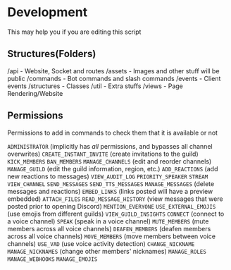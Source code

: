 # Development

This may help you if you are editing this script

## Structures(Folders)

/api - Website, Socket and routes
/assets - Images and other stuff will be public
/commands - Bot commands and slash commands
/events - Client events
/structures - Classes
/util - Extra stuffs
/views - Page Rendering/Website

## Permissions

Permissions to add in commands to check them that it is available or not

`ADMINISTRATOR` (implicitly has _all_ permissions, and bypasses all channel overwrites)
`CREATE_INSTANT_INVITE` (create invitations to the guild)
`KICK_MEMBERS`
`BAN_MEMBERS`
`MANAGE_CHANNELS` (edit and reorder channels)
`MANAGE_GUILD` (edit the guild information, region, etc.)
`ADD_REACTIONS` (add new reactions to messages)
`VIEW_AUDIT_LOG`
`PRIORITY_SPEAKER`
`STREAM`
`VIEW_CHANNEL`
`SEND_MESSAGES`
`SEND_TTS_MESSAGES`
`MANAGE_MESSAGES` (delete messages and reactions)
`EMBED_LINKS` (links posted will have a preview embedded)
`ATTACH_FILES`
`READ_MESSAGE_HISTORY` (view messages that were posted prior to opening Discord)
`MENTION_EVERYONE`
`USE_EXTERNAL_EMOJIS` (use emojis from different guilds)
`VIEW_GUILD_INSIGHTS`
`CONNECT` (connect to a voice channel)
`SPEAK` (speak in a voice channel)
`MUTE_MEMBERS` (mute members across all voice channels)
`DEAFEN_MEMBERS` (deafen members across all voice channels)
`MOVE_MEMBERS` (move members between voice channels)
`USE_VAD` (use voice activity detection)
`CHANGE_NICKNAME`
`MANAGE_NICKNAMES` (change other members' nicknames)
`MANAGE_ROLES`
`MANAGE_WEBHOOKS`
`MANAGE_EMOJIS`
